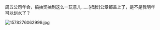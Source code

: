 周五公司年会，搞抽奖抽到这么一玩意儿……[捂脸]公章都盖上了，是不是我明年可以划水了？

![1578276062999.jpg](https://i.loli.net/2020/01/06/mRz5hubj2r8qT46.jpg)